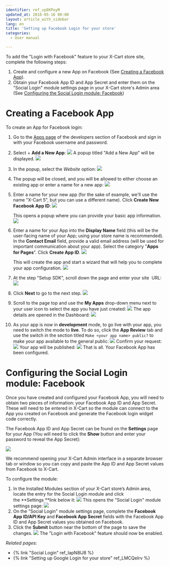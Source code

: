 ```yaml
---
identifier: ref_vpEKPoyM
updated_at: 2016-05-16 00:00
layout: article_with_sidebar
lang: en
title: 'Setting up Facebook Login for your store'
categories:
  - User manual

---
```



To add the "Login with Facebook" feature to your X-Cart store site, complete the following steps:

1.  Create and configure a new App on Facebook (See [Creating a Facebook App](#creating-a-facebook-app)).
2.  Obtain your Facebook App ID and App Secret and enter them on the "Social Login" module settings page in your X-Cart store's Admin area (See [Configuring the Social Login module: Facebook](#configuring-the-social-login-module-facebook))

# Creating a Facebook App

To create an App for Facebook login:

1.  Go to the [Apps page](https://developers.facebook.com/apps) of the developers section of Facebook and sign in with your Facebook username and password.
2.  Select + **Add a New App**:
    ![]({{site.baseurl}}/attachments/7504575/9439746.png?effects=drop-shadow)
    A popup titled "Add a New App" will be displayed.
    ![]({{site.baseurl}}/attachments/7504575/9439747.png?effects=drop-shadow)
3.  In the popup, select the _Website_ option:
    ![]({{site.baseurl}}/attachments/7504575/9439748.png?effects=drop-shadow)

4.  The popup will be closed, and you will be allowed to either choose an existing app or enter a name for a new app:
    ![]({{site.baseurl}}/attachments/7504575/9439749.png?effects=drop-shadow)

5.  Enter a name for your new app (for the sake of example, we'll use the name "X-Cart 5", but you can use a different name). Click **Create New Facebook App ID**:
    ![]({{site.baseurl}}/attachments/7504575/9439750.png?effects=drop-shadow)

    This opens a popup where you can provide your basic app information. 
    ![]({{site.baseurl}}/attachments/7504575/9439752.png?effects=drop-shadow)

6.  Enter a name for your App into the **Display Name** field (this will be the user-facing name of your App; using your store name is recommended). In the **Contact Email** field, provide a valid email address (will be used for important communication about your app). Select the category "**Apps for Pages**". Click **Create App ID**.
    ![]({{site.baseurl}}/attachments/7504575/9439751.png?effects=drop-shadow)

    This will create the app and start a wizard that will help you to complete your app configuration.
    ![]({{site.baseurl}}/attachments/7504575/9439781.png?effects=drop-shadow)

7.  At the step "Setup SDK", scroll down the page and enter your site  URL:
    ![]({{site.baseurl}}/attachments/7504575/9439783.png?effects=drop-shadow)
8.  Click **Next** to go to the next step.
    ![]({{site.baseurl}}/attachments/7504575/9439784.png?effects=drop-shadow)

9.  Scroll to the page top and use the **My Apps** drop-down menu next to your user icon to select the app you have just created:
    ![]({{site.baseurl}}/attachments/7504575/9439785.png?effects=drop-shadow)
    The app details are opened in the Dashboard:
    ![]({{site.baseurl}}/attachments/7504575/9439786.png?effects=drop-shadow)
10.  As your app is now in **development** mode, to go live with your app, you need to switch the mode to **live**. To do so, click the **App Review** tab and use the switch in the section titled `Make <your app name> public?` to make your app available to the general public:
    ![]({{site.baseurl}}/attachments/7504575/9439787.png?effects=drop-shadow)
    Confirm your request:
    ![]({{site.baseurl}}/attachments/7504575/9439788.png?effects=drop-shadow)
    Your app will be published:
    ![]({{site.baseurl}}/attachments/7504575/9439789.png?effects=drop-shadow)
    That is all. Your Facebook App has been configured.

# Configuring the Social Login module: Facebook

Once you have created and configured your Facebook App, you will need to obtain two pieces of information: your Facebook App ID and App Secret. These will need to be entered in X-Cart so the module can connect to the App you created on Facebook and generate the Facebook login widget code correctly.

The Facebook App ID and App Secret can be found on the **Settings** page for your App (You will need to click the **Show** button and enter your password to reveal the App Secret):

![]({{site.baseurl}}/attachments/7504575/9439790.png?effects=drop-shadow)

We recommend opening your X-Cart Admin interface in a separate browser tab or window so you can copy and paste the App ID and App Secret values from Facebook to X-Cart.

To configure the module:

1.  In the Installed Modules section of your X-Cart store’s Admin area, locate the entry for the Social Login module and click the **Settings **link below it:
    ![]({{site.baseurl}}/attachments/7504575/9439791.png?effects=drop-shadow)
    This opens the "Social Login" module settings page:
    ![]({{site.baseurl}}/attachments/7504575/9439792.png?effects=drop-shadow)
2.  On the "Social Login" module settings page, complete the **Facebook App ID/API Key** and **Facebook App Secret** fields with the Facebook App ID and App Secret values you obtained on Facebook. 
3.  Click the **Submit** button near the bottom of the page to save the changes.
    ![]({{site.baseurl}}/attachments/7504575/9439793.png?effects=drop-shadow)
    The "Login with Facebook" feature should now be enabled.

_Related pages:_

*   {% link "Social Login" ref_IapN8lJ8 %}
*   {% link "Setting up Google Login for your store" ref_LMCQeIrv %}
